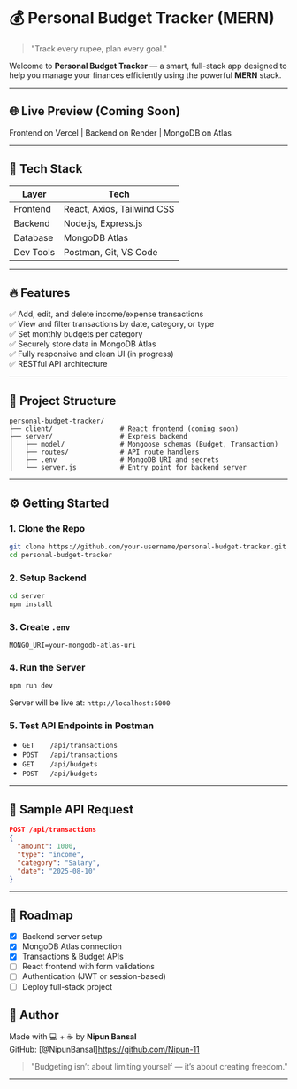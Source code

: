 # 💰 Personal Budget Tracker (MERN)

> "Track every rupee, plan every goal."

Welcome to **Personal Budget Tracker** — a smart, full-stack app designed to help you manage your finances efficiently using the powerful **MERN** stack.

---

## 🌐 Live Preview (Coming Soon)
Frontend on Vercel | Backend on Render | MongoDB on Atlas

---

## 🧰 Tech Stack

| Layer      | Tech                     |
|------------|--------------------------|
| Frontend   | React, Axios, Tailwind CSS |
| Backend    | Node.js, Express.js      |
| Database   | MongoDB Atlas            |
| Dev Tools  | Postman, Git, VS Code    |

---

## 🔥 Features

✅ Add, edit, and delete income/expense transactions  
✅ View and filter transactions by date, category, or type  
✅ Set monthly budgets per category  
✅ Securely store data in MongoDB Atlas  
✅ Fully responsive and clean UI (in progress)  
✅ RESTful API architecture  

---

## 📁 Project Structure

```
personal-budget-tracker/
├── client/                 # React frontend (coming soon)
├── server/                 # Express backend
│   ├── model/              # Mongoose schemas (Budget, Transaction)
│   ├── routes/             # API route handlers
│   ├── .env                # MongoDB URI and secrets
│   └── server.js           # Entry point for backend server
```

---

## ⚙️ Getting Started

### 1. Clone the Repo
```bash
git clone https://github.com/your-username/personal-budget-tracker.git
cd personal-budget-tracker
```

### 2. Setup Backend
```bash
cd server
npm install
```

### 3. Create `.env`
```env
MONGO_URI=your-mongodb-atlas-uri
```

### 4. Run the Server
```bash
npm run dev
```
Server will be live at: `http://localhost:5000`

### 5. Test API Endpoints in Postman
- `GET    /api/transactions`
- `POST   /api/transactions`
- `GET    /api/budgets`
- `POST   /api/budgets`

---

## 🧪 Sample API Request

```json
POST /api/transactions
{
  "amount": 1000,
  "type": "income",
  "category": "Salary",
  "date": "2025-08-10"
}
```

---

## 📌 Roadmap

- [x] Backend server setup
- [x] MongoDB Atlas connection
- [x] Transactions & Budget APIs
- [ ] React frontend with form validations
- [ ] Authentication (JWT or session-based)
- [ ] Deploy full-stack project

## 👤 Author

Made with 💻 + ☕ by **Nipun Bansal**  
GitHub: [@NipunBansal]https://github.com/Nipun-11
> "Budgeting isn’t about limiting yourself — it’s about creating freedom."

---


